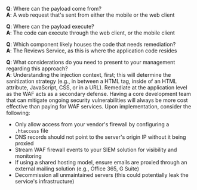 **Q**: Where can the payload come from?  
**A**: A web request that's sent from either the mobile or the web client


**Q**: Where can the payload execute?  
**A**: The code can execute through the web client, or the mobile client

**Q**: Which component likely houses the code that needs remediation?  
**A**: The Reviews Service, as this is where the application code resides

**Q**: What considerations do you need to present to your management regarding this approach?  
**A**: Understanding the injection context, first; this will determine the sanitization strategy (e.g., in between a HTML tag, inside of an HTML attribute, JavaScript, CSS, or in a URL). Remediate at the application level as the WAF acts as a secondary defense. Having a core development team that can mitigate ongoing security vulnerabilities will always be more cost effective than paying for WAF services. Upon implementation, consider the following:

- Only allow access from your vendor's firewall by configuring a `.htaccess` file
- DNS records should not point to the server's origin IP without it being proxied
- Stream WAF firewall events to your SIEM solution for visibility and monitoring
- If using a shared hosting model, ensure emails are proxied through an external mailing solution (e.g., Office 365, G Suite)
- Decommission all unmaintained servers (this could potentially leak the service's infrastructure)


